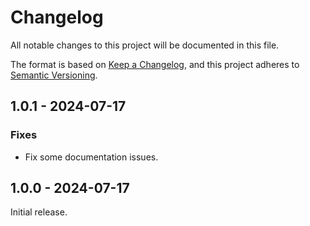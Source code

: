 # Changelog

All notable changes to this project will be documented in this file.

The format is based on [Keep a Changelog](https://keepachangelog.com/en/1.1.0/), and this project
adheres to [Semantic Versioning](https://semver.org/spec/v2.0.0.html).

## 1.0.1 - 2024-07-17

### Fixes

- Fix some documentation issues.

## 1.0.0 - 2024-07-17

Initial release.
